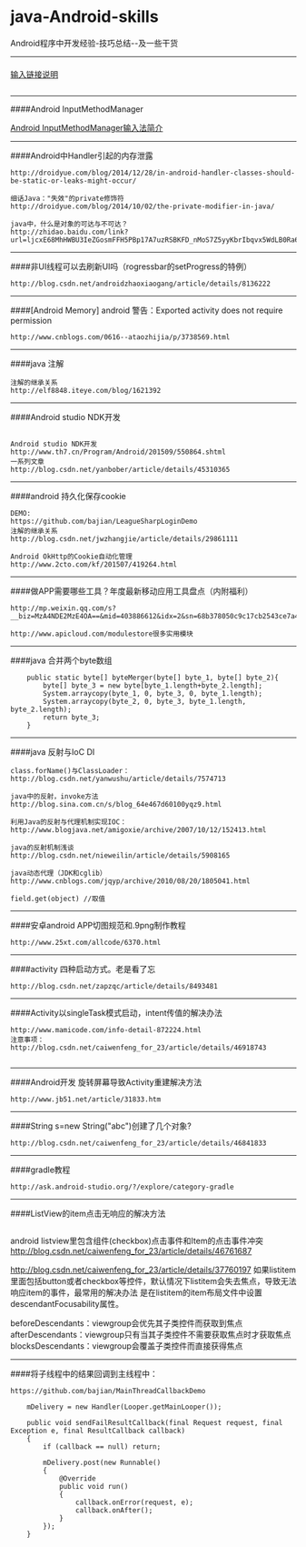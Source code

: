 # java-Android-skills
Android程序中开发经验-技巧总结--及一些干货

***
####
[输入链接说明](http://)
```

```

***
####Android InputMethodManager

[Android InputMethodManager输入法简介](http://www.cnblogs.com/weixing/p/3300908.html)

***
####Android中Handler引起的内存泄露
```
http://droidyue.com/blog/2014/12/28/in-android-handler-classes-should-be-static-or-leaks-might-occur/

细话Java："失效"的private修饰符
http://droidyue.com/blog/2014/10/02/the-private-modifier-in-java/

java中，什么是对象的可达与不可达？
http://zhidao.baidu.com/link?url=ljcxE68MhHWBU3IeZGosmFFH5PBp17A7uzRSBKFD_nMoS7Z5yyKbrIbqvx5WdLB0Ra6d3LsboUJtK1V4z5qsQq

```

***
####非UI线程可以去刷新UI吗（rogressbar的setProgress的特例）
```
http://blog.csdn.net/androidzhaoxiaogang/article/details/8136222

```

***
####[Android Memory] android 警告：Exported activity does not require permission
```
http://www.cnblogs.com/0616--ataozhijia/p/3738569.html

```


***
####java 注解
```
注解的继承关系
http://elf8848.iteye.com/blog/1621392
```

***
####Android studio NDK开发
```

Android studio NDK开发
http://www.th7.cn/Program/Android/201509/550864.shtml
一系列文章
http://blog.csdn.net/yanbober/article/details/45310365
```

***
####android 持久化保存cookie
```
DEMO:
https://github.com/bajian/LeagueSharpLoginDemo
注解的继承关系
http://blog.csdn.net/jwzhangjie/article/details/29861111

Android OkHttp的Cookie自动化管理
http://www.2cto.com/kf/201507/419264.html
```

***
####做APP需要哪些工具？年度最新移动应用工具盘点（内附福利）
```
http://mp.weixin.qq.com/s?__biz=MzA4NDE2MzE4OA==&mid=403886612&idx=2&sn=68b378050c9c17cb2543ce7a41f92d95&scene=23&srcid=11187TxPRngqJ0B8pDpFu1dO#rd

http://www.apicloud.com/modulestore很多实用模块

```

***
####java 合并两个byte数组  
```
    public static byte[] byteMerger(byte[] byte_1, byte[] byte_2){  
        byte[] byte_3 = new byte[byte_1.length+byte_2.length];  
        System.arraycopy(byte_1, 0, byte_3, 0, byte_1.length);  
        System.arraycopy(byte_2, 0, byte_3, byte_1.length, byte_2.length);  
        return byte_3;  
    }  

```
***
####java 反射与IoC DI 
```
class.forName()与ClassLoader：
http://blog.csdn.net/yanwushu/article/details/7574713

java中的反射，invoke方法
http://blog.sina.com.cn/s/blog_64e467d60100yqz9.html

利用Java的反射与代理机制实现IOC：
http://www.blogjava.net/amigoxie/archive/2007/10/12/152413.html

java的反射机制浅谈
http://blog.csdn.net/nieweilin/article/details/5908165

java动态代理（JDK和cglib）
http://www.cnblogs.com/jqyp/archive/2010/08/20/1805041.html

field.get(object) //取值
```

***
####安卓android APP切图规范和.9png制作教程
```
http://www.25xt.com/allcode/6370.html

```


***
####activity 四种启动方式。老是看了忘
```
http://blog.csdn.net/zapzqc/article/details/8493481

```

***
####Activity以singleTask模式启动，intent传值的解决办法
```
http://www.mamicode.com/info-detail-872224.html
注意事项：
http://blog.csdn.net/caiwenfeng_for_23/article/details/46918743


```

***
####Android开发 旋转屏幕导致Activity重建解决方法
```
http://www.jb51.net/article/31833.htm
```


***
####String s=new String("abc")创建了几个对象?
```
http://blog.csdn.net/caiwenfeng_for_23/article/details/46841833
```

***
####gradle教程
```
http://ask.android-studio.org/?/explore/category-gradle
```


***
####ListView的item点击无响应的解决方法
```

```
android listview里包含组件(checkbox)点击事件和Item的点击事件冲突
http://blog.csdn.net/caiwenfeng_for_23/article/details/46761687

http://blog.csdn.net/caiwenfeng_for_23/article/details/37760197
如果listitem里面包括button或者checkbox等控件，默认情况下listitem会失去焦点，导致无法响应item的事件，最常用的解决办法
是在listitem的item布局文件中设置descendantFocusability属性。

beforeDescendants：viewgroup会优先其子类控件而获取到焦点
        afterDescendants：viewgroup只有当其子类控件不需要获取焦点时才获取焦点
        blocksDescendants：viewgroup会覆盖子类控件而直接获得焦点
***
####将子线程中的结果回调到主线程中：
```
https://github.com/bajian/MainThreadCallbackDemo

	mDelivery = new Handler(Looper.getMainLooper());
	
    public void sendFailResultCallback(final Request request, final Exception e, final ResultCallback callback)
    {
        if (callback == null) return;

        mDelivery.post(new Runnable()
        {
            @Override
            public void run()
            {
                callback.onError(request, e);
                callback.onAfter();
            }
        });
    }

```

